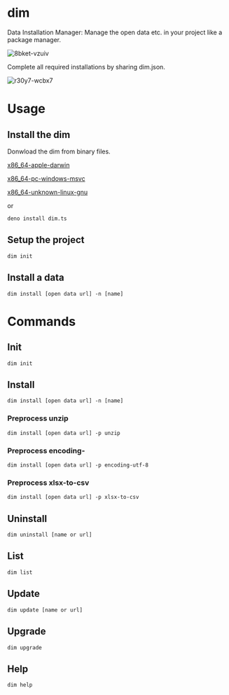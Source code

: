 # dim
Data Installation Manager: Manage the open data etc. in your project like a package manager.

![8bket-vzuiv](https://user-images.githubusercontent.com/6661165/148486923-a29f6ea5-ecbc-4d69-9f40-66bed34e3f99.gif)

Complete all required installations by sharing dim.json.

![r30y7-wcbx7](https://user-images.githubusercontent.com/6661165/148490980-c1ae8195-a3fd-430f-aa10-c11c7cf1fd64.gif)



# Usage

## Install the dim


Donwload the dim from binary files.

[x86_64-apple-darwin](https://github.com/ryo-ma/dim/raw/main/bin/x86_64-apple-darwin/dim)

[x86_64-pc-windows-msvc](https://github.com/ryo-ma/dim/raw/main/bin/x86_64-pc-windows-msvc/dim.exe)

[x86_64-unknown-linux-gnu](https://github.com/ryo-ma/dim/raw/main/bin/x86_64-unknown-linux-gnu/dim)

or

```
deno install dim.ts
```

## Setup the project

```
dim init
```

## Install a data

```
dim install [open data url] -n [name]
```

# Commands

## Init

```
dim init
```

## Install

```
dim install [open data url] -n [name]
```

### Preprocess unzip

```
dim install [open data url] -p unzip
```

### Preprocess encoding-

```
dim install [open data url] -p encoding-utf-8
```

### Preprocess xlsx-to-csv
```
dim install [open data url] -p xlsx-to-csv
```

## Uninstall

```
dim uninstall [name or url]
```

## List

```
dim list
```

## Update

```
dim update [name or url]
```

## Upgrade

```
dim upgrade
```

## Help

```
dim help
```
